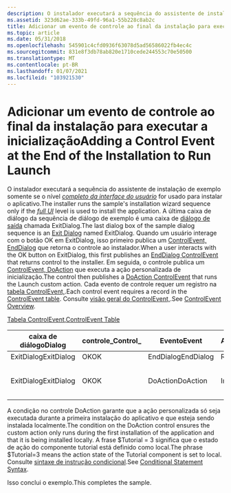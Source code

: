 ```yaml
---
description: O instalador executará a sequência do assistente de instalação de exemplo somente se o nível completo da interface do usuário for usado para instalar o aplicativo.
ms.assetid: 323d62ae-333b-49fd-96a1-55b228c8ab2c
title: Adicionar um evento de controle ao final da instalação para executar a inicialização
ms.topic: article
ms.date: 05/31/2018
ms.openlocfilehash: 545901c4cfd0936f63078d5ad56586022fb4ec4c
ms.sourcegitcommit: 831e8f3db78ab820e1710cede244553c70e50500
ms.translationtype: MT
ms.contentlocale: pt-BR
ms.lasthandoff: 01/07/2021
ms.locfileid: "103921530"
---
```

# <a name="adding-a-control-event-at-the-end-of-the-installation-to-run-launch"></a><span data-ttu-id="4b559-103">Adicionar um evento de controle ao final da instalação para executar a inicialização</span><span class="sxs-lookup"><span data-stu-id="4b559-103">Adding a Control Event at the End of the Installation to Run Launch</span></span>

<span data-ttu-id="4b559-104">O instalador executará a sequência do assistente de instalação de exemplo somente se o nível [*completo da interface do usuário*](f-gly.md) for usado para instalar o aplicativo.</span><span class="sxs-lookup"><span data-stu-id="4b559-104">The installer runs the sample's installation wizard sequence only if the [*full UI*](f-gly.md) level is used to install the application.</span></span> <span data-ttu-id="4b559-105">A última caixa de diálogo da sequência de diálogo de exemplo é uma caixa de [diálogo de saída](exit-dialog.md) chamada ExitDialog.</span><span class="sxs-lookup"><span data-stu-id="4b559-105">The last dialog box of the sample dialog sequence is an [Exit Dialog](exit-dialog.md) named ExitDialog.</span></span> <span data-ttu-id="4b559-106">Quando um usuário interage com o botão OK em ExitDialog, isso primeiro publica um [ControlEvent, EndDialog](enddialog-controlevent.md) que retorna o controle ao instalador.</span><span class="sxs-lookup"><span data-stu-id="4b559-106">When a user interacts with the OK button on ExitDialog, this first publishes an [EndDialog ControlEvent](enddialog-controlevent.md) that returns control to the installer.</span></span> <span data-ttu-id="4b559-107">Em seguida, o controle publica um [ControlEvent, DoAction](doaction-controlevent.md) que executa a ação personalizada de inicialização.</span><span class="sxs-lookup"><span data-stu-id="4b559-107">The control then publishes a [DoAction ControlEvent](doaction-controlevent.md) that runs the Launch custom action.</span></span> <span data-ttu-id="4b559-108">Cada evento de controle requer um registro na [tabela ControlEvent,](controlevent-table.md).</span><span class="sxs-lookup"><span data-stu-id="4b559-108">Each control event requires a record in the [ControlEvent table](controlevent-table.md).</span></span> <span data-ttu-id="4b559-109">Consulte [visão geral do ControlEvent,](controlevent-overview.md).</span><span class="sxs-lookup"><span data-stu-id="4b559-109">See [ControlEvent Overview](controlevent-overview.md).</span></span>

[<span data-ttu-id="4b559-110">Tabela ControlEvent,</span><span class="sxs-lookup"><span data-stu-id="4b559-110">ControlEvent Table</span></span>](controlevent-table.md)



| <span data-ttu-id="4b559-111">caixa de diálogo</span><span class="sxs-lookup"><span data-stu-id="4b559-111">Dialog</span></span>     | <span data-ttu-id="4b559-112">controle\_</span><span class="sxs-lookup"><span data-stu-id="4b559-112">Control\_</span></span> | <span data-ttu-id="4b559-113">Evento</span><span class="sxs-lookup"><span data-stu-id="4b559-113">Event</span></span>     | <span data-ttu-id="4b559-114">Argumento</span><span class="sxs-lookup"><span data-stu-id="4b559-114">Argument</span></span> | <span data-ttu-id="4b559-115">Condição</span><span class="sxs-lookup"><span data-stu-id="4b559-115">Condition</span></span>                     | <span data-ttu-id="4b559-116">Ordenando</span><span class="sxs-lookup"><span data-stu-id="4b559-116">Ordering</span></span> |
|------------|-----------|-----------|----------|-------------------------------|----------|
| <span data-ttu-id="4b559-117">ExitDialog</span><span class="sxs-lookup"><span data-stu-id="4b559-117">ExitDialog</span></span> | <span data-ttu-id="4b559-118">OK</span><span class="sxs-lookup"><span data-stu-id="4b559-118">OK</span></span>        | <span data-ttu-id="4b559-119">EndDialog</span><span class="sxs-lookup"><span data-stu-id="4b559-119">EndDialog</span></span> | <span data-ttu-id="4b559-120">Retorno</span><span class="sxs-lookup"><span data-stu-id="4b559-120">Return</span></span>   | <span data-ttu-id="4b559-121">1</span><span class="sxs-lookup"><span data-stu-id="4b559-121">1</span></span>                             | <span data-ttu-id="4b559-122">1</span><span class="sxs-lookup"><span data-stu-id="4b559-122">1</span></span>        |
| <span data-ttu-id="4b559-123">ExitDialog</span><span class="sxs-lookup"><span data-stu-id="4b559-123">ExitDialog</span></span> | <span data-ttu-id="4b559-124">OK</span><span class="sxs-lookup"><span data-stu-id="4b559-124">OK</span></span>        | <span data-ttu-id="4b559-125">DoAction</span><span class="sxs-lookup"><span data-stu-id="4b559-125">DoAction</span></span>  | <span data-ttu-id="4b559-126">Inicializar</span><span class="sxs-lookup"><span data-stu-id="4b559-126">Launch</span></span>   | <span data-ttu-id="4b559-127">NÃO instalado e $Tutorial = 3</span><span class="sxs-lookup"><span data-stu-id="4b559-127">NOT Installed AND $Tutorial=3</span></span> | <span data-ttu-id="4b559-128">2</span><span class="sxs-lookup"><span data-stu-id="4b559-128">2</span></span>        |



 

<span data-ttu-id="4b559-129">A condição no controle DoAction garante que a ação personalizada só seja executada durante a primeira instalação do aplicativo e que esteja sendo instalada localmente.</span><span class="sxs-lookup"><span data-stu-id="4b559-129">The condition on the DoAction control ensures the custom action only runs during the first installation of the application and that it is being installed locally.</span></span> <span data-ttu-id="4b559-130">A frase $Tutorial = 3 significa que o estado de ação do componente tutorial está definido como local.</span><span class="sxs-lookup"><span data-stu-id="4b559-130">The phrase $Tutorial=3 means the action state of the Tutorial component is set to local.</span></span> <span data-ttu-id="4b559-131">Consulte [sintaxe de instrução condicional](conditional-statement-syntax.md).</span><span class="sxs-lookup"><span data-stu-id="4b559-131">See [Conditional Statement Syntax](conditional-statement-syntax.md).</span></span>

<span data-ttu-id="4b559-132">Isso conclui o exemplo.</span><span class="sxs-lookup"><span data-stu-id="4b559-132">This completes the sample.</span></span>

 

 



